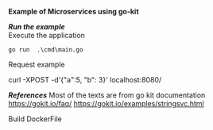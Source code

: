 **Example of Microservices using go-kit**


***Run the example***  
Execute the application

```
go run  .\cmd\main.go
```

Request example

curl -XPOST -d'{"a":5, "b": 3}' localhost:8080/

***References***
 Most of the texts are from go kit documentation 
<https://gokit.io/faq/>
<https://gokit.io/examples/stringsvc.html>


Build DockerFile